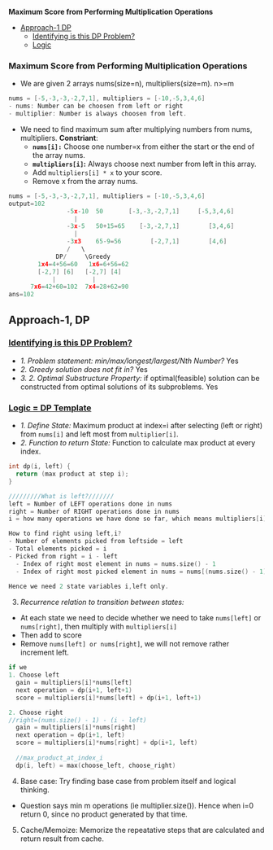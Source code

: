 **Maximum Score from Performing Multiplication Operations**
- [Approach-1 DP](#a)
  - [Identifying is this DP Problem?](#i)
  - [Logic](#l)

### Maximum Score from Performing Multiplication Operations
- We are given 2 arrays nums(size=n), multipliers(size=m). n>=m
```c
nums = [-5,-3,-3,-2,7,1], multipliers = [-10,-5,3,4,6]
- nums: Number can be choosen from left or right
- multiplier: Number is always choosen from left.
```
- We need to find maximum sum after multiplying numbers from nums, multipliers. **Constriant**:
  - **`nums[i]:`** Choose one number=x from either the start or the end of the array nums.
  - **`multipliers[i]`:** Always choose next number from left in this array.
  - Add `multipliers[i] * x` to your score.
  - Remove x from the array nums.
```c
nums = [-5,-3,-3,-2,7,1], multipliers = [-10,-5,3,4,6]
output=102
                -5x-10  50       [-3,-3,-2,7,1]     [-5,3,4,6]
                  |
                -3x-5   50+15=65    [-3,-2,7,1]        [3,4,6]
                  |
                -3x3    65-9=56        [-2,7,1]        [4,6]
                /   \
             DP/     \Greedy
        1x4=4+56=60   1x6=6+56=62
        [-2,7] [6]   [-2,7] [4]
            |          |
      7x6=42+60=102  7x4=28+62=90
ans=102
```

<a name=a></a>
## Approach-1, DP
<a name=i></a>
### [Identifying is this DP Problem?](/DS_Questions/Algorithms/Dynamic_Programming#i)
- _1. Problem statement: min/max/longest/largest/Nth Number?_ Yes
- _2. Greedy solution does not fit in?_ Yes
- _3. 2. Optimal Substructure Property:_ if optimal(feasible) solution can be constructed from optimal solutions of its subproblems. Yes

<a name=l></a>
### [Logic = DP Template](/DS_Questions/Algorithms/Dynamic_Programming#tem)
- _1. Define State:_ Maximum product at index=i after selecting (left or right) from `nums[i]` and left most from `multiplier[i]`.
- _2. Function to return State:_ Function to calculate max product at every index.
```c
int dp(i, left) {
  return (max product at step i);
}

/////////What is left?///////
left = Number of LEFT operations done in nums
right = Number of RIGHT operations done in nums
i = how many operations we have done so far, which means multipliers[i]

How to find right using left,i?
- Number of elements picked from leftside = left
- Total elements picked = i
- Picked from right = i - left
  - Index of right most element in nums = nums.size() - 1 
  - Index of right most picked element in nums = nums[(nums.size() - 1) - (i - left)]
  
Hence we need 2 state variables i,left only.
```
3. _Recurrence relation to transition between states:_
- At each state we need to decide whether we need to take `nums[left]` or `nums[right]`, then multiply with `multipliers[i]`
- Then add to score
- Remove `nums[left] or nums[right]`, we will not remove rather increment left.
```c
if we
1. Choose left
  gain = multipliers[i]*nums[left]
  next operation = dp(i+1, left+1)
  score = multipliers[i]*nums[left] + dp(i+1, left+1)

2. Choose right
//right=(nums.size() - 1) - (i - left)
  gain = multipliers[i]*nums[right]
  next operation = dp(i+1, left)
  score = multipliers[i]*nums[right] + dp(i+1, left)
  
  //max_product_at_index_i
  dp(i, left) = max(choose_left, choose_right)  
```
4. Base case: Try finding base case from problem itself and logical thinking.
- Question says min m operations (ie multiplier.size()). Hence when i=0 return 0, since no product generated by that time.

5. Cache/Memoize: Memorize the repeatative steps that are calculated and return result from cache.
